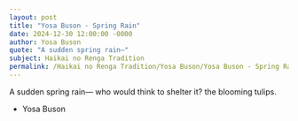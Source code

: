 ```yaml
---
layout: post
title: "Yosa Buson - Spring Rain"
date: 2024-12-30 12:00:00 -0000
author: Yosa Buson
quote: "A sudden spring rain—"
subject: Haikai no Renga Tradition
permalink: /Haikai no Renga Tradition/Yosa Buson/Yosa Buson - Spring Rain
---
```


A sudden spring rain—
who would think to shelter it?
the blooming tulips.

- Yosa Buson
